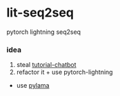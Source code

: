 # lit-seq2seq
pytorch lightning seq2seq

### idea
1. steal [tutorial-chatbot](https://github.com/pytorch/tutorials/blob/master/beginner_source/chatbot_tutorial.py)
2. refactor it + use pytorch-lightning
* use [pylama](https://github.com/klen/pylama)

